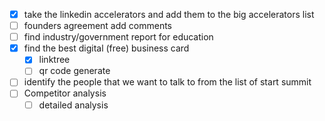 - [x] take the linkedin accelerators and add them to the big accelerators list
- [ ] founders agreement add comments
- [ ] find industry/government report for education
- [x] find the best digital (free) business card
	- [x] linktree
	- [ ] qr code generate
- [ ] identify the people that we want to talk to from the list of start summit
- [ ] Competitor analysis
	- [ ] detailed analysis